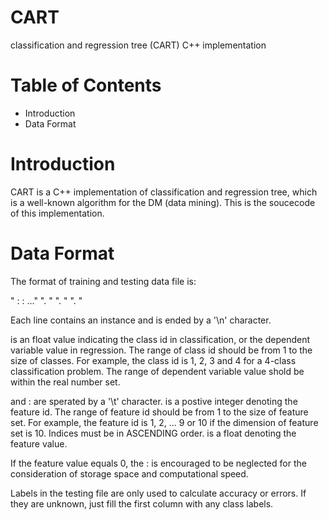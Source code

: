 # CART
classification and regression tree (CART) C++ implementation

Table of Contents
=================
- Introduction
- Data Format


Introduction
============
CART is a C++ implementation of classification and regression tree, which is 
a well-known algorithm for the DM (data mining). This is the soucecode of this
implementation.

Data Format
===========

The format of training and testing data file is:

"<label>	<index1>:<value1> <index2>:<value2> ..."
".                                              "
".                                              "
".                                              "

Each line contains an instance and is ended by a '\n' character.

<label> is an float value indicating the class id in classification, or the
dependent variable value in regression. The range of class id should be from
1 to the size of classes. For example, the class id is 1, 2, 3 and 4 for a 
4-class classification problem. The range of dependent variable value shold 
be within the real number set.
 
<label> and <index>:<value> are sperated by a '\t' character. <index> is a postive
integer denoting the feature id. The range of feature id should be from 1 to the size
of feature set. For example, the feature id is 1, 2, ... 9 or 10 if the dimension of
feature set is 10. Indices must be in ASCENDING order. <value> is a float denoting the 
feature value. 

If the feature value equals 0, the <index>:<value> is encouraged to be neglected
for the consideration of storage space and computational speed.

Labels in the testing file are only used to calculate accuracy or errors. 
If they are unknown, just fill the first column with any class labels.
